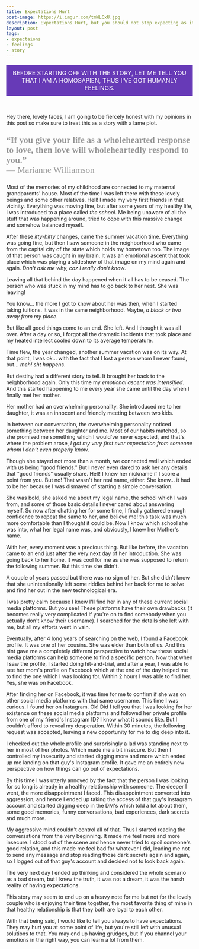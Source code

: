 ```yaml
---
title: Expectations Hurt
post-image: https://i.imgur.com/tmWLCxU.jpg
description: Expectations Hurt, but you should not stop expecting as it helps you to troubleshoot with yourself.
layout: post
tags:
- expectaions
- feelings
- story
---
```


<center><p style="max-width:60rem;text-align:center;background-color:#673AB7;color:#ffffff;padding:0.3vmax;font-size:1rem;text-transform:uppercase">Before starting off with the story, let me tell you that I am a Homosapien, thus I've got humanly feelings.</p></center>

<br>

Hey there, lovely faces, I am going to be fiercely honest with my opinions in this post so make sure to treat this as a story with a lame plot.

<center><p style="color:#999999;font-family:serif;font-size:1.5rem;max-width:80vw;text-align:left"><b>“If you give your life as a wholehearted response to love, then love will wholeheartedly respond to you.”</b>
<br>— Marianne Williamson</p></center>

Most of the memories of my childhood are connected to my maternal grandparents' house. Most of the time I was left there with these lovely beings and some other relatives. Hell! I made my very first friends in that vicinity. Everything was moving fine, but after some years of my healthy life, I was introduced to a place called *the school*. Me being unaware of all the stuff that was happening around, tried to cope with this massive change and somehow balanced myself.

After these *itty-bitty* changes, came the summer vacation time. Everything was going fine, but then I saw someone in the neighborhood who came from the capital city of the state which holds my hometown too. The image of that person was caught in my brain. It was an emotional ascent that took place which was playing a slideshow of that image on my mind again and again. *Don't ask me why, coz I really don't know*.

Leaving all that behind the day happened when it all has to be ceased. The person who was stuck in my mind has to go back to her nest. She was leaving!

You know... the more I got to know about her was then, when I started taking tuitions. It was in the same neighborhood. Maybe, *a block or two away from my place*.

But like all good things come to an end. She left. And I thought it was all over. After a day or so, I forgot all the dramatic incidents that took place and my heated intellect cooled down to its average temperature.

Time flew, the year changed, another summer vacation was on its way. At that point, I was ok... with the fact that I lost a person whom I never found, but... *meh! sht happens*. 

But destiny had a different story to tell. It brought her back to the neighborhood again. Only this time my *emotional ascent was intensified*. And this started happening to me every year she came until the day when I finally met her mother. 

Her mother had an overwhelming personality. She introduced me to her daughter, it was an innocent and friendly meeting between two kids. 

In between our conversation, the overwhelming personality noticed something between her daughter and me. Most of our habits matched, so she promised me something which I would've never expected, and that's where the problem arose, *I got my very first ever expectation from someone whom I don't even properly know*.

Though she stayed not more than a month, we connected well which ended with us being "good friends." But I never even dared to ask her any details that "good friends" usually share. Hell! I knew her nickname if I score a point from you. But no! That wasn't her real name, either. She knew... it had to be her because I was dismayed of starting a simple conversation.

She was bold, she asked me about my legal name, the school which I was from, and some of those basic details I never cared about answering myself. So now after chatting her for some time, I finally gathered enough confidence to repeat the same to her, and believe me! this task was much more comfortable than I thought it could be. Now I know which school she was into, what her legal name was, and obviously, I knew her Mother's name. 

With her, every moment was a precious thing. But like before, the vacation came to an end just after the very next day of her introduction. She was going back to her home. It was cool for me as she was supposed to return the following summer. But this time she didn't.

A couple of years passed but there was no sign of her. But she didn't know that she unintentionally left some riddles behind her back for me to solve and find her out in the new technological era. 

I was pretty calm because I knew I'll find her in any of these current social media platforms. But you see! These platforms have their own drawbacks (it becomes really very complicated if you're on to find somebody when you actually don't know their username). I searched for the details she left with me, but all my efforts went in vain. 

Eventually, after 4 long years of searching on the web, I found a Facebook profile. It was one of her cousins. She was elder than both of us. And this hint gave me a completely different perspective to watch how these social media platforms can help someone to find a specific person. Now that when I saw the profile, I started doing hit-and-trial, and after a year, I was able to see her mom's profile on Facebook which at the end of the day helped me to find the one which I was looking for. Within 2 hours I was able to find her. Yes, she was on Facebook.

After finding her on Facebook, it was time for me to confirm if she was on other social media platforms with that same username. This time I was curious. I found her on Instagram. Ok! Did I tell you that I was looking for her existence on these social media platforms and followed her private profile from one of my friend's Instagram ID? I know what it sounds like. But I couldn't afford to reveal my desperation. Within 30 minutes, the following request was accepted, leaving a new opportunity for me to dig deep into it.

I checked out the whole profile and surprisingly a lad was standing next to her in most of her photos. Which made me a bit insecure. But then I controlled my insecurity and started digging more and more which ended up me landing on that guy's Instagram profile. It gave me an entirely new perspective on how things can go out of expectations. 

By this time I was utterly annoyed by the fact that the person I was looking for so long is already in a healthy relationship with someone. The deeper I went, the more disappointment I faced. This disappointment converted into aggression, and hence I ended up taking the access of that guy's Instagram account and started digging deep in the DM's which told a lot about them, some good memories, funny conversations, bad experiences, dark secrets and much more. 

My aggressive mind couldn't control all of that. Thus I started reading the conversations from the very beginning. It made me feel more and more insecure. I stood out of the scene and hence never tried to spoil someone's good relation, and this made me feel bad for whatever I did, leading me not to send any message and stop reading those dark secrets again and again, so I logged out of that guy's account and decided not to look back again.

The very next day I ended up thinking and considered the whole scenario as a bad dream, but I knew the truth, it was not a dream, it was the harsh reality of having expectations.

This story may seem to end up on a heavy note for me but not for the lovely couple who is enjoying their time together, the most favorite thing of mine in that healthy relationship is that they both are loyal to each other.

With that being said, I would like to tell you always to have expectations. They may hurt you at some point of life, but you're still left with unusual solutions to that. You may end up having grudges, but if you channel your emotions in the right way, you can learn a lot from them.